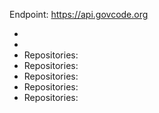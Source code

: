

Endpoint: https://api.govcode.org

* 
* 
* Repositories: []()
* Repositories: []()
* Repositories: []()
* Repositories: []()
* Repositories: []()
